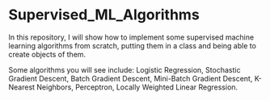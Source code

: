 # Supervised_ML_Algorithms
In this repository, I will show how to implement some supervised machine learning algorithms from scratch, putting them in a class and being able to create objects of them. 

Some algorithms you will see include:
Logistic Regression, 
Stochastic Gradient Descent, 
Batch Gradient Descent, 
Mini-Batch Gradient Descent, 
K-Nearest Neighbors, 
Perceptron, 
Locally Weighted Linear Regression.
